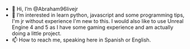- 👋 Hi, I’m @Abraham96livejr
- 👀 I’m interested in learn python, javascript and some programming tips, I'm jr without experience I'm new to this. I would also like to use Unreal Engine 4 and 5 as I have some gaming experience and am actually doing a little project.
- 📫 How to reach me, speaking here in Spanish or English.

<!---
Abraham96livejr/Abraham96livejr is a ✨ special ✨ repository because its `README.md` (this file) appears on your GitHub profile.
You can click the Preview link to take a look at your changes.
--->
